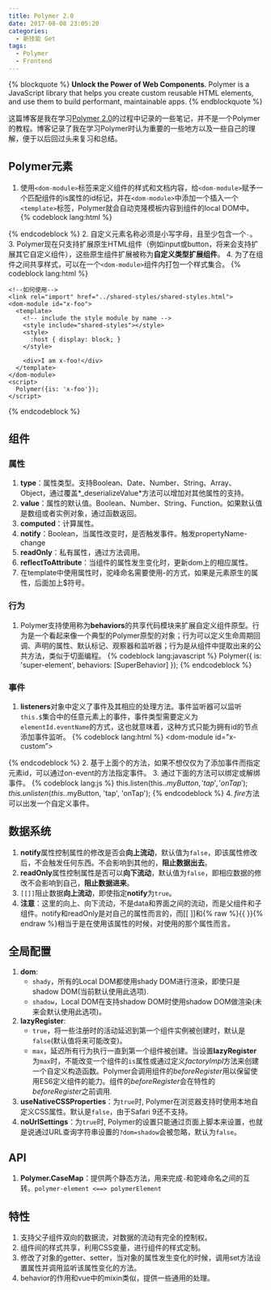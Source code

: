 ```yaml
---
title: Polymer 2.0
date: 2017-08-08 23:05:20
categories:
  - 新技能 Get
tags:
  - Polymer
  - Frontend
---
```

{% blockquote %}
**Unlock the Power of Web Components**. Polymer is a JavaScript library that helps you create custom reusable HTML elements, and use them to build performant, maintainable apps.
{% endblockquote %}

<!-- more -->

这篇博客是我在学习[Polymer 2.0](https://www.polymer-project.org/)的过程中记录的一些笔记，并不是一个Polymer的教程。博客记录了我在学习Polymer时认为重要的一些地方以及一些自己的理解，便于以后回过头来复习和总结。

## Polymer元素

1. 使用`<dom-module>`标签来定义组件的样式和文档内容，给`<dom-module>`赋予一个匹配组件的is属性的id标记，并在`<dom-module>`中添加一个插入一个`<template>`标签，Polymer就会自动克隆模板内容到组件的local DOM中。
  {% codeblock lang:html %}
    <dom-module id="x-foo">
      <template>
        <style></style>
        <div>I am x-foo!</div>
        
        <!--类似于vue中的slot-->
        <content></content>
        
     </template>
    </dom-module>
    
    <script>
      Polymer({
        is: 'x-foo'
      });
    </script>
  {% endcodeblock %}
2. 自定义元素名称必须是小写字母，且至少包含一个`-`。
3. Polymer现在只支持扩展原生HTML组件（例如input或button，将来会支持扩展其它自定义组件），这些原生组件扩展被称为**自定义类型扩展组件**。
4. 为了在组件之间共享样式，可以在一个`<dom-module>`组件内打包一个样式集合。
  {% codeblock lang:html %}
    <dom-module id="shared-styles">
      <template>
        <style>
          .red { color: red; }
        </style>
      </template>
    </dom-module>
    
    <!--如何使用-->
    <link rel="import" href="../shared-styles/shared-styles.html">
    <dom-module id="x-foo">
      <template>
        <!-- include the style module by name -->
        <style include="shared-styles"></style>
        <style>
          :host { display: block; }
        </style>
        
        <div>I am x-foo!</div>
      </template>
    </dom-module>
    <script>
      Polymer({is: 'x-foo'});
    </script>
  {% endcodeblock %}

## 组件

### 属性

1. **type**：属性类型。支持Boolean、Date、Number、String、Array、Object，通过覆盖*_deserializeValue*方法可以增加对其他属性的支持。
2. **value**：属性的默认值。Boolean、Number、String、Function。如果默认值是数组或者实例对象，通过函数返回。
3. **computed**：计算属性。
4. **notify**：Boolean，当属性改变时，是否触发事件。触发propertyName-change
5. **readOnly**：私有属性，通过方法调用。
6. **reflectToAttribute**：当组件的属性发生变化时，更新dom上的相应属性。
7. 在template中使用属性时，驼峰命名需要使用-的方式，如果是元素原生的属性，后面加上$符号。

### 行为

1. Polymer支持使用称为**behaviors**的共享代码模块来扩展自定义组件原型。行为是一个看起来像一个典型的Polymer原型的对象；行为可以定义生命周期回调、声明的属性、默认标记、观察器和监听器；行为是从组件中提取出来的公共方法，类似于切面编程。
  {% codeblock lang:javascript %}
    Polymer({
      is: 'super-element',
      behaviors: [SuperBehavior]
    });
  {% endcodeblock %}

### 事件

1. **listeners**对象中定义了事件及其相应的处理方法。事件监听器可以监听`this.$`集合中的任意元素上的事件，事件类型需要定义为`elementId.eventName`的方式，这也就意味着，这种方式只能为拥有id的节点添加事件监听。
  {% codeblock lang:html %}
    <dom-module id="x-custom”> 
      <template> 
        <div>I will respond</div>
          <div>to a tap on</div>
          <div>any of my children!</div>
          <div id="special">I am special!</div>
      </template> 
    </dom-module>
    
    <script> 
      Polymer({
        is: 'x-custom’,
        listeners: {
           'tap': 'regularTap’,
           'special.tap': ‘specialTap'
           },
        regularTap: function(e) {
          alert("Thank you for tapping"); 
         }, 
        specialTap: function(e) {
          alert("It was special tapping"); 
         } 
      }); 
    </script>
  {% endcodeblock %}
2. 基于上面个的方法，如果不想仅仅为了添加事件而指定元素id，可以通过on-event的方法指定事件。
3. 通过下面的方法可以绑定或解绑事件。
  {% codeblock lang:js %}
    this.listen(this.$.myButton, 'tap', 'onTap');
    this.unlisten(this.$.myButton, 'tap', 'onTap');
  {% endcodeblock %}
4. *fire*方法可以出发一个自定义事件。

## 数据系统

1. **notify**属性控制属性的修改是否会**向上流动**，默认值为`false`，即该属性修改后，不会触发任何东西。不会影响到其他的，**阻止数据出去**。
2. **readOnly**属性控制属性是否可以**向下流动**，默认值为`false`，即相应数据的修改不会影响到自己，**阻止数据进来**。
3. `[[]]`阻止数据**向上流动**，即使指定**notify**为`true`。
4. **注意**：这里的向上、向下流动，不是data和界面之间的流动，而是父组件和子组件。notify和readOnly是对自己的属性而言的，而[[ ]]和{% raw %}{{ }}{% endraw %}相当于是在使用该属性的时候，对使用的那个属性而言。

## 全局配置

1. **dom**:
    * `shady`，所有的Local DOM都使用shady DOM进行渲染，即使只是shadow DOM(当前默认使用此选项).
    * `shadow`，Local DOM在支持shadow DOM时使用shadow DOM做渲染(未来会默认使用此选项)。
2. **lazyRegister**:
    * `true`，将一些注册时的活动延迟到第一个组件实例被创建时，默认是`false`(默认值将来可能改变)。
    * `max`，延迟所有行为执行一直到第一个组件被创建。当设置**lazyRegister**为`max`时，不能改变一个组件的`is`属性或通过定义*factoryImpl*方法来创建一个自定义构造函数。Polymer会调用组件的*beforeRegister*用以保留使用ES6定义组件的能力。组件的*beforeRegister*会在特性的*beforeRegister*之前调用.
3. **useNativeCSSProperties**：为`true`时, Polymer在浏览器支持时使用本地自定义CSS属性。默认是`false`，由于Safari 9还不支持。
4. **noUrlSettings**：为`true`时, Polymer的设置只能通过页面上脚本来设置，也就是说通过URL查询字符串设置的`?dom=shadow`会被忽略，默认为`false`。

## API

1. **Polymer.CaseMap**：提供两个静态方法，用来完成`-`和驼峰命名之间的互转。`polymer-element <==> polymerElement`

## 特性

1. 支持父子组件双向的数据流，对数据的流动有完全的控制权。
2. 组件间的样式共享，利用CSS变量，进行组件的样式定制。
3. 修改了对象的getter、setter，当对象的属性发生变化的时候，调用set方法设置属性并调用监听该属性变化的方法。
4. behavior的作用和vue中的mixin类似，提供一些通用的处理。
